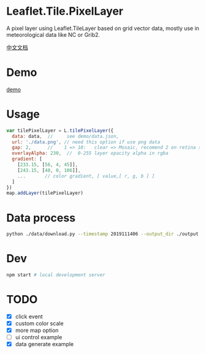 # Leaflet.Tile.PixelLayer

A pixel layer using Leaflet.TileLayer based on grid vector data, mostly use in meteorological data like NC or Grib2.

[中文文档](./README_CN.md)

# Demo

[demo](https://kael.top/Leaflet.Tile.PixelLayer/demo/)

# Usage

```js
var tilePixelLayer = L.tilePixelLayer({
  data: data,  //     see demo/data.json,
  url: './data.png', // need this option if use png data
  gap: 2,      //    1 => 10:   clear => Mosaic, recomend 2 on retina screen and 4 on normal
  overlayAlpha: 230,  //  0-255 layer opacity alpha in rgba
  gradient: [
    [233.15, [56, 4, 45]],
    [243.15, [48, 0, 106]],
    ...       // color gradient, [ value,[ r, g, b ] ]
  ]
})
map.addLayer(tilePixelLayer)
```

# Data process

```bash
python ./data/download.py --timestamp 2019111406 --output_dir ./output
```

# Dev

```bash
npm start # local development server
```

# TODO

- [x] click event
- [x] custom color scale
- [x] more map option
- [ ] ui control example
- [x] data generate example
